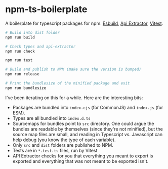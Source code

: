 # npm-ts-boilerplate
A boilerplate for typescript packages for npm. [Esbuild](https://esbuild.github.io), [Api Extractor](https://api-extractor.com), [Vitest](https://vitest.dev).

```sh
# Build into dist folder
npm run build

# Check types and api-extractor
npm run check

npm run test

# Build and publish to NPM (make sure the version is bumped)
npm run release

# Print the bundlesize of the minified package and exit
npm run bundlesize
```

I've been iterating on this for a while. Here are the interesting bits:

* Packages are bundled into `index.cjs` (for CommonJS) and `index.js` (for ESM).
* Types are all bundled into `index.d.ts`
* Sourcemaps for bundles point to `src` directory. One could argue the bundles are readable by themselves (since they're not minified), but the source map files are small, and reading in Typescript vs. Javascript can help debug (you know the type of each variable).
* Only `src` and `dist` folders are published to NPM.
* Tests are in `*.test.ts` files, run by Vitest
* API Extractor checks for you that everything you meant to export is exported and everything that was not meant to be exported isn't.
